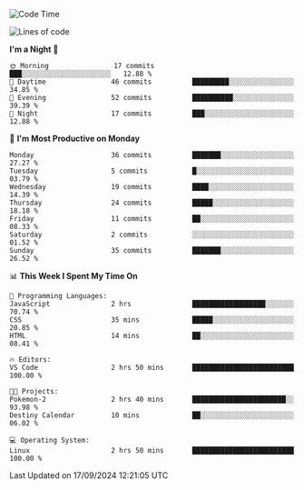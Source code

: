 <!--START_SECTION:waka-->
![Code Time](http://img.shields.io/badge/Code%20Time-215%20hrs%2035%20mins-blue)

![Lines of code](https://img.shields.io/badge/From%20Hello%20World%20I%27ve%20Written-17.2%20thousand%20lines%20of%20code-blue)

**I'm a Night 🦉** 

```text
🌞 Morning                17 commits          ███░░░░░░░░░░░░░░░░░░░░░░   12.88 % 
🌆 Daytime                46 commits          █████████░░░░░░░░░░░░░░░░   34.85 % 
🌃 Evening                52 commits          ██████████░░░░░░░░░░░░░░░   39.39 % 
🌙 Night                  17 commits          ███░░░░░░░░░░░░░░░░░░░░░░   12.88 % 
```
📅 **I'm Most Productive on Monday** 

```text
Monday                   36 commits          ███████░░░░░░░░░░░░░░░░░░   27.27 % 
Tuesday                  5 commits           █░░░░░░░░░░░░░░░░░░░░░░░░   03.79 % 
Wednesday                19 commits          ████░░░░░░░░░░░░░░░░░░░░░   14.39 % 
Thursday                 24 commits          █████░░░░░░░░░░░░░░░░░░░░   18.18 % 
Friday                   11 commits          ██░░░░░░░░░░░░░░░░░░░░░░░   08.33 % 
Saturday                 2 commits           ░░░░░░░░░░░░░░░░░░░░░░░░░   01.52 % 
Sunday                   35 commits          ███████░░░░░░░░░░░░░░░░░░   26.52 % 
```


📊 **This Week I Spent My Time On** 

```text
💬 Programming Languages: 
JavaScript               2 hrs               ██████████████████░░░░░░░   70.74 % 
CSS                      35 mins             █████░░░░░░░░░░░░░░░░░░░░   20.85 % 
HTML                     14 mins             ██░░░░░░░░░░░░░░░░░░░░░░░   08.41 % 

🔥 Editors: 
VS Code                  2 hrs 50 mins       █████████████████████████   100.00 % 

🐱‍💻 Projects: 
Pokemon-2                2 hrs 40 mins       ███████████████████████░░   93.98 % 
Destiny Calendar         10 mins             ██░░░░░░░░░░░░░░░░░░░░░░░   06.02 % 

💻 Operating System: 
Linux                    2 hrs 50 mins       █████████████████████████   100.00 % 
```


 Last Updated on 17/09/2024 12:21:05 UTC
<!--END_SECTION:waka-->
